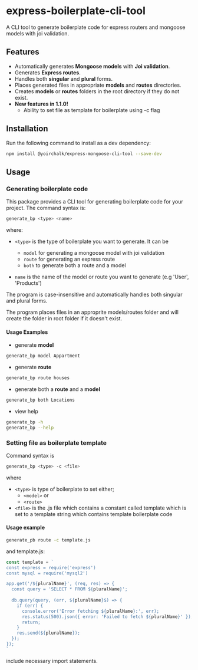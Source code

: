 # express-boilerplate-cli-tool

A CLI tool to generate boilerplate code for express routers and mongoose models with joi validation.

## Features
- Automatically generates **Mongoose models** with **Joi validation**.
- Generates **Express routes**.
- Handles both **singular** and **plural** forms.
- Places generated files in appropriate **models** and **routes** directories.
- Creates **models** or **routes** folders in the root directory if they do not exist.
- **New features in 1.1.0!**
  - Ability to set file as template for boilerplate using -c flag

## Installation
Run the following command to install as a dev dependency:
```sh
npm install @yoirchalk/express-mongoose-cli-tool --save-dev
```

## Usage

### Generating boilerplate code
This package provides a CLI tool for generating boilerplate code for your project. The command syntax is:
```sh
generate_bp <type> <name>
```
where:

  - `<type>` is the type of boilerplate you want to generate. It can be
    - `model` for generating a mongoose model with joi validation
    - `route` for generating an express route
    - `both` to generate both a route and a model

  - `name` is the name of the model or route you want to generate (e.g 'User', 'Products')

The program is case-insensitive and automatically handles both singular and plural forms.

The program places files in an approprite models/routes folder and will create the folder in root folder if it doesn't exist.

#### Usage Examples

- generate **model**
```sh
generate_bp model Appartment
```

- generate **route**
```sh
generate_bp route houses
```

- generate both a **route** and a **model**
```sh
generate_bp both Locations
```

- view help
```sh
generate_bp -h
generate_bp --help
```

### Setting file as boilerplate template
Command syntax is
```sh
generate_bp <type> -c <file>
```
where
- `<type>` is type of boilerplate to set either;
  - `<model>` or
  - `<route>`
- `<file>` is the .js file which contains a constant called template which is set to a template string which contains template boilerplate code

#### Usage example

```sh
generate_pb route -c template.js
```

and template.js:
```js
const template = `
const express = require('express')
const mysql = require('mysql2')

app.get('/${pluralName}', (req, res) => {
  const query = 'SELECT * FROM ${pluralName}';
  
  db.query(query, (err, ${pluralName}$) => {
    if (err) {
      console.error('Error fetching ${pluralName}:', err);
      res.status(500).json({ error: 'Failed to fetch ${pluralName}' });
      return;
    }
    res.send(${pluralName});
  });
});
`
```

include necessary import statements.